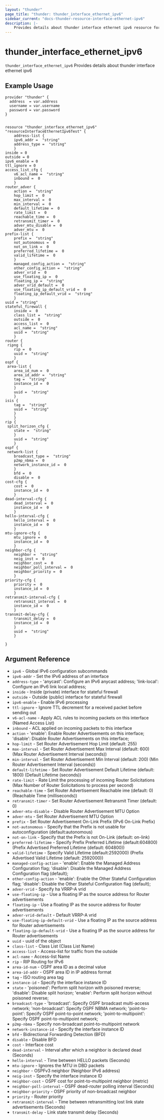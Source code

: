 ```yaml
---
layout: "thunder"
page_title: "thunder: thunder_interface_ethernet_ipv6"
sidebar_current: "docs-thunder-resource-interface-ethernet-ipv6"
description: |-
    Provides details about thunder interface ethernet ipv6 resource for A10
---
```


# thunder\_interface\_ethernet\_ipv6

`thunder_interface_ethernet_ipv6` Provides details about thunder interface ethernet ipv6
## Example Usage


```hcl
provider "thunder" {
  address  = var.address
  username = var.username
  password = var.password
}


resource "thunder_interface_ethernet_ipv6" "resourceInterfaceEthernetIpv6Test" {
	address-list {   
	ipv6_addr =  "string" 
	address_type =  "string" 
	}
inside = 0
outside = 0
ipv6_enable = 0
ttl_ignore = 0
access_list_cfg {  
 	v6_acl_name =  "string" 
	inbound =  0 
	}
router_adver {  
 	action =  "string" 
	hop_limit =  0 
	max_interval =  0 
	min_interval =  0 
	default_lifetime =  0 
	rate_limit =  0 
	reachable_time =  0 
	retransmit_timer =  0 
	adver_mtu_disable =  0 
	adver_mtu =  0 
prefix-list {   
	prefix =  "string" 
	not_autonomous =  0 
	not_on_link =  0 
	preferred_lifetime =  0 
	valid_lifetime =  0 
	}
	managed_config_action =  "string" 
	other_config_action =  "string" 
	adver_vrid =  0 
	use_floating_ip =  0 
	floating_ip =  "string" 
	adver_vrid_default =  0 
	use_floating_ip_default_vrid =  0 
	floating_ip_default_vrid =  "string" 
	}
uuid = "string"
stateful_firewall {  
 	inside =  0 
	class_list =  "string" 
	outside =  0 
	access_list =  0 
	acl_name =  "string" 
	uuid =  "string" 
	}
router {  
 ripng {  
 	rip =  0 
	uuid =  "string" 
	}
ospf {  
 area-list {   
	area_id_num =  0 
	area_id_addr =  "string" 
	tag =  "string" 
	instance_id =  0 
	}
	uuid =  "string" 
	}
isis {  
 	tag =  "string" 
	uuid =  "string" 
	}
	}
rip {  
 split_horizon_cfg {  
 	state =  "string" 
	}
	uuid =  "string" 
	}
ospf {  
 network-list {   
	broadcast_type =  "string" 
	p2mp_nbma =  0 
	network_instance_id =  0 
	}
	bfd =  0 
	disable =  0 
cost-cfg {   
	cost =  0 
	instance_id =  0 
	}
dead-interval-cfg {   
	dead_interval =  0 
	instance_id =  0 
	}
hello-interval-cfg {   
	hello_interval =  0 
	instance_id =  0 
	}
mtu-ignore-cfg {   
	mtu_ignore =  0 
	instance_id =  0 
	}
neighbor-cfg {   
	neighbor =  "string" 
	neig_inst =  0 
	neighbor_cost =  0 
	neighbor_poll_interval =  0 
	neighbor_priority =  0 
	}
priority-cfg {   
	priority =  0 
	instance_id =  0 
	}
retransmit-interval-cfg {   
	retransmit_interval =  0 
	instance_id =  0 
	}
transmit-delay-cfg {   
	transmit_delay =  0 
	instance_id =  0 
	}
	uuid =  "string" 
	}
 
}

```

## Argument Reference

* `ipv6` - Global IPv6 configuration subcommands
* `ipv6-addr` - Set the IPv6 address of an interface
* `address-type` - 'anycast': Configure an IPv6 anycast address; 'link-local': Configure an IPv6 link local address;
* `inside` - Inside (private) interface for stateful firewall
* `outside` - Outside (public) interface for stateful firewall
* `ipv6-enable` - Enable IPv6 processing
* `ttl-ignore` - Ignore TTL decrement for a received packet before sending out
* `v6-acl-name` - Apply ACL rules to incoming packets on this interface (Named Access List)
* `inbound` - ACL applied on incoming packets to this interface
* `action` - 'enable': Enable Router Advertisements on this interface; 'disable': Disable Router Advertisements on this interface;
* `hop-limit` - Set Router Advertisement Hop Limit (default: 255)
* `max-interval` - Set Router Advertisement Max Interval (default: 600) (Max Router Advertisement Interval (seconds))
* `min-interval` - Set Router Advertisement Min Interval (default: 200) (Min Router Advertisement Interval (seconds))
* `default-lifetime` - Set Router Advertisement Default Lifetime (default: 1800) (Default Lifetime (seconds))
* `rate-limit` - Rate Limit the processing of incoming Router Solicitations (Max Number of Router Solicitations to process per second)
* `reachable-time` - Set Router Advertisement Reachable ime (default: 0) (Reachable Time (milliseconds))
* `retransmit-timer` - Set Router Advertisement Retransmit Timer (default: 0)
* `adver-mtu-disable` - Disable Router Advertisement MTU Option
* `adver-mtu` - Set Router Advertisement MTU Option
* `prefix` - Set Router Advertisement On-Link Prefix (IPv6 On-Link Prefix)
* `not-autonomous` - Specify that the Prefix is not usable for autoconfiguration (default:autonomous)
* `not-on-link` - Specify that the Prefix is not On-Link (default: on-link)
* `preferred-lifetime` - Specify Prefix Preferred Lifetime (default:604800) (Prefix Advertised Preferred Lifetime (default: 604800))
* `valid-lifetime` - Specify Valid Lifetime (default:2592000) (Prefix Advertised Valid Lifetime (default: 2592000))
* `managed-config-action` - 'enable': Enable the Managed Address Configuration flag; 'disable': Disable the Managed Address Configuration flag (default);
* `other-config-action` - 'enable': Enable the Other Stateful Configuration flag; 'disable': Disable the Other Stateful Configuration flag (default);
* `adver-vrid` - Specify ha VRRP-A vrid
* `use-floating-ip` - Use a floating IP as the source address for Router advertisements
* `floating-ip` - Use a floating IP as the source address for Router advertisements
* `adver-vrid-default` - Default VRRP-A vrid
* `use-floating-ip-default-vrid` - Use a floating IP as the source address for Router advertisements
* `floating-ip-default-vrid` - Use a floating IP as the source address for Router advertisements
* `uuid` - uuid of the object
* `class-list` - Class List (Class List Name)
* `access-list` - Access-list for traffic from the outside
* `acl-name` - Access-list Name
* `rip` - RIP Routing for IPv6
* `area-id-num` - OSPF area ID as a decimal value
* `area-id-addr` - OSPF area ID in IP address format
* `tag` - ISO routing area tag
* `instance-id` - Specify the interface instance ID
* `state` - 'poisoned': Perform split horizon with poisoned reverse; 'disable': Disable split horizon; 'enable': Perform split horizon without poisoned reverse;
* `broadcast-type` - 'broadcast': Specify OSPF broadcast multi-access network; 'non-broadcast': Specify OSPF NBMA network; 'point-to-point': Specify OSPF point-to-point network; 'point-to-multipoint': Specify OSPF point-to-multipoint network;
* `p2mp-nbma` - Specify non-broadcast point-to-multipoint network
* `network-instance-id` - Specify the interface instance ID
* `bfd` - Bidirectional Forwarding Detection (BFD)
* `disable` - Disable BFD
* `cost` - Interface cost
* `dead-interval` - Interval after which a neighbor is declared dead (Seconds)
* `hello-interval` - Time between HELLO packets (Seconds)
* `mtu-ignore` - Ignores the MTU in DBD packets
* `neighbor` - OSPFv3 neighbor (Neighbor IPv6 address)
* `neig-inst` - Specify the interface instance ID
* `neighbor-cost` - OSPF cost for point-to-multipoint neighbor (metric)
* `neighbor-poll-interval` - OSPF dead-router polling interval (Seconds)
* `neighbor-priority` - OSPF priority of non-broadcast neighbor
* `priority` - Router priority
* `retransmit-interval` - Time between retransmitting lost link state advertisements (Seconds)
* `transmit-delay` - Link state transmit delay (Seconds)


